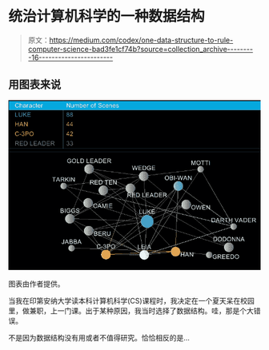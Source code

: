 # 统治计算机科学的一种数据结构

> 原文：<https://medium.com/codex/one-data-structure-to-rule-computer-science-bad3fe1cf74b?source=collection_archive---------16----------------------->

## 用图表来说

![](img/e35e57ab8ab863e526ccce501d60347f.png)

图表由作者提供。

当我在印第安纳大学读本科计算机科学(CS)课程时，我决定在一个夏天呆在校园里，做兼职，上一门课。出于某种原因，我当时选择了数据结构。哇，那是个大错误。

不是因为数据结构没有用或者不值得研究。恰恰相反的是…